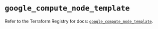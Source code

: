 # `google_compute_node_template`

Refer to the Terraform Registry for docs: [`google_compute_node_template`](https://registry.terraform.io/providers/hashicorp/google/5.35.0/docs/resources/compute_node_template).
